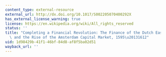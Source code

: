 ```yaml
---
content_type: external-resource
external_url: http://dx.doi.org/10.1017/S002205070400292X
has_external_license_warning: true
license: https://en.wikipedia.org/wiki/All_rights_reserved
status: ''
title: "Completing a Financial Revolution: The Finance of the Dutch East India Trade\
  \ and the Rise of the Amsterdam Capital Market, 1595\u20131612"
uid: 1d98429b-41f1-46bf-84d8-af8f5ba02d51
wayback_url: ''
---
```

